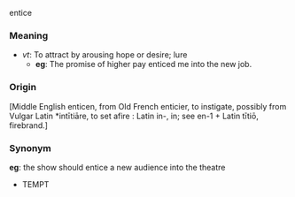 entice
### Meaning
+ _vt_: To attract by arousing hope or desire; lure
	+ __eg__: The promise of higher pay enticed me into the new job.

### Origin

[Middle English enticen, from Old French enticier, to instigate, possibly from Vulgar Latin *intītiāre, to set afire : Latin in-, in; see en-1 + Latin tītiō, firebrand.]

### Synonym

__eg__: the show should entice a new audience into the theatre

+ TEMPT


